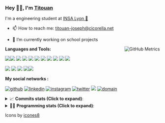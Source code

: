 <!--
**titouan-joseph/titouan-joseph** is a ✨ _special_ ✨ repository because its `README.md` (this file) appears on your GitHub profile.

Here are some ideas to get you started:

- 🔭 I’m currently working on ...
- 🌱 I’m currently learning ...
- 👯 I’m looking to collaborate on ...
- 🤔 I’m looking for help with ...
- 💬 Ask me about ...
- 📫 How to reach me: ...
- 😄 Pronouns: ...
- ⚡ Fun fact: ...
-->

### Hey 👋🏽, I'm [Titouan](https://github.com/Titouan-Joseph) 

I'm a engineering student at  [INSA Lyon 🦏](https://www.insa-lyon.fr/en/)

- 📫 How to reach me: [titouan-joseph@cicorella.net](mailto:titouan-joseph@cicorella.net)
- 🔭 I’m currently working on school projects


  <img align="right" alt="GitHub Metrics" src="https://metrics.lecoq.io/titouan-joseph" />

**Languages and Tools:**

[<img src="https://img.icons8.com/color/48/000000/python.png"/>]()[<img src="https://img.icons8.com/color/48/000000/java-coffee-cup-logo.png"/>]() [<img src="https://img.icons8.com/color/48/000000/c-programming.png"/>]() [<img src="https://img.icons8.com/color/48/000000/javascript.png"/>]() [<img src="https://img.icons8.com/color/48/000000/selenium-test-automation.png"/>]() [<img src="https://img.icons8.com/color/48/000000/git.png"/>]() [<img src="https://img.icons8.com/color/48/000000/console.png"/>]() [<img src="https://img.icons8.com/color/48/000000/android-os.png"/>]() [<img src="https://img.icons8.com/color/48/000000/pycharm.png"/>]() [<img src="https://img.icons8.com/color/48/000000/virtualbox.png"/>]() [<img src="https://img.icons8.com/color/48/000000/windows-10.png"/>]()

[<img src="https://img.icons8.com/color/48/000000/linux.png"/>]() [<img src="https://img.icons8.com/color/48/000000/nginx.png"/>]() [<img src="https://img.icons8.com/color/48/000000/raspberry-pi.png"/>]() [<img src="https://img.icons8.com/color/48/000000/docker.png"/>]()[<img src="https://img.icons8.com/color/48/000000/visual-studio-code-2019.png"/>]()

**My social networks :**

[<img src='https://img.icons8.com/fluent/48/000000/github.png' alt="github">](https://github.com/titouan-joseph)  [<img src='https://img.icons8.com/color/48/000000/linkedin.png' alt='linkedin'>](https://www.linkedin.com/in/titouan-joseph-revol/)  [<img src='https://img.icons8.com/color/48/000000/instagram-new.png' alt='instagram'>](https://www.instagram.com/tit_re/)  [<img src='https://img.icons8.com/color/48/000000/twitter.png' alt='twitter'>](https://twitter.com/josephrevol) [<img src="https://img.icons8.com/color/48/000000/facebook.png"/>](https://www.facebook.com/titre01) [<img src="https://img.icons8.com/fluent/48/000000/domain.png" alt="domain"/>](https://titouan-joseph.cicorella.net)

<details>
 <summary>📈 <b>Commits stats (Click to expand)</b>: </summary>
    <a href="https://sourcerer.io/titouan-joseph"><img src="https://img.shields.io/badge/Python-148%20commits-orange.svg" alt=""></a>
    <a href="https://sourcerer.io/titouan-joseph"><img src="https://img.shields.io/badge/Java-27%20commits-orange.svg" alt=""></a>
    <a href="https://sourcerer.io/titouan-joseph"><img src="https://img.shields.io/badge/C-23%20commits-orange.svg" alt=""></a>
    <a href="https://sourcerer.io/titouan-joseph"><img src="https://img.shields.io/badge/JavaScript-18%20commits-orange.svg" alt=""></a>
</details>


<details>
 <summary>👨‍💻 <b>Programming stats (Click to expand)</b>: </summary>
<!--START_SECTION:waka-->
**🐱 My Github Data** 

> 🏆 127 Contributions in the Year 2021
 > 
> 📦 51.6 kB Used in Github's Storage 
 > 
> 🚫 Not Opted to Hire
 > 
> 📜 25 Public Repositories 
 > 
> 🔑 2 Private Repositories  
 > 
**I'm an Early 🐤** 

```text
🌞 Morning    75 commits     ████░░░░░░░░░░░░░░░░░░░░░   18.2% 
🌆 Daytime    160 commits    █████████░░░░░░░░░░░░░░░░   38.83% 
🌃 Evening    138 commits    ████████░░░░░░░░░░░░░░░░░   33.5% 
🌙 Night      39 commits     ██░░░░░░░░░░░░░░░░░░░░░░░   9.47%

```
📅 **I'm Most Productive on Wednesday** 

```text
Monday       55 commits     ███░░░░░░░░░░░░░░░░░░░░░░   13.35% 
Tuesday      67 commits     ████░░░░░░░░░░░░░░░░░░░░░   16.26% 
Wednesday    108 commits    ██████░░░░░░░░░░░░░░░░░░░   26.21% 
Thursday     52 commits     ███░░░░░░░░░░░░░░░░░░░░░░   12.62% 
Friday       44 commits     ██░░░░░░░░░░░░░░░░░░░░░░░   10.68% 
Saturday     37 commits     ██░░░░░░░░░░░░░░░░░░░░░░░   8.98% 
Sunday       49 commits     ███░░░░░░░░░░░░░░░░░░░░░░   11.89%

```


📊 **This Week I Spent My Time On** 

```text
⌚︎ Time Zone: Europe/Paris

💬 Programming Languages: 
YAML                     2 hrs 40 mins       █████████████████████░░░░   85.09% 
JSON                     15 mins             ██░░░░░░░░░░░░░░░░░░░░░░░   8.12% 
Other                    6 mins              █░░░░░░░░░░░░░░░░░░░░░░░░   3.59% 
JavaScript               3 mins              ░░░░░░░░░░░░░░░░░░░░░░░░░   1.88% 
Docker                   2 mins              ░░░░░░░░░░░░░░░░░░░░░░░░░   1.32%

🔥 Editors: 
VS Code                  3 hrs 8 mins        █████████████████████████   100.0%

🐱‍💻 Projects: 
backend                  2 hrs 57 mins       ███████████████████████░░   94.14% 
testingrepo              7 mins              █░░░░░░░░░░░░░░░░░░░░░░░░   3.8% 
gitlab-runner            2 mins              ░░░░░░░░░░░░░░░░░░░░░░░░░   1.42% 
Unknown Project          1 min               ░░░░░░░░░░░░░░░░░░░░░░░░░   0.64%

💻 Operating System: 
Windows                  3 hrs 8 mins        █████████████████████████   100.0%

```

**I Mostly Code in Python** 

```text
Python                   16 repos            █████████████░░░░░░░░░░░░   53.33% 
JavaScript               3 repos             ██░░░░░░░░░░░░░░░░░░░░░░░   10.0% 
HTML                     2 repos             █░░░░░░░░░░░░░░░░░░░░░░░░   6.67% 
C                        2 repos             █░░░░░░░░░░░░░░░░░░░░░░░░   6.67% 
MATLAB                   2 repos             █░░░░░░░░░░░░░░░░░░░░░░░░   6.67%

```



<!--END_SECTION:waka-->

</details>

Icons by [icones8](https://icones8.fr/)
